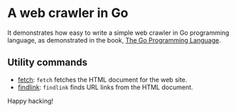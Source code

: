 # A web crawler in Go

It demonstrates how easy to write a simple web crawler in Go
programming language, as demonstrated in the book, [The Go Programming
Language][gopl].

[gopl]: https://gopl.io

## Utility commands

- [fetch][]: `fetch` fetches the HTML document for the web site.
- [findlink][]: `findlink` finds URL links from the HTML document.

Happy hacking!

[fetch]: ./cmd/fetch/main.go
[findlink]: ./cmd/findlink/main.go
